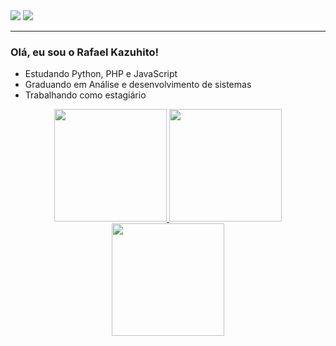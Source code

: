 <div> 
  <a href="https://instagram.com/_k.zu_" target="_blank"><img src="https://img.shields.io/badge/-Instagram-%23E4405F?style=for-the-badge&logo=instagram&logoColor=white" target="_blank"></a>
  <a href = "mailto:rafakazuhito@gmail.com"><img src="https://img.shields.io/badge/-Gmail-%23333?style=for-the-badge&logo=gmail&logoColor=white" target="_blank"></a>
</div>
<hr>

### Olá, eu sou o Rafael Kazuhito!

-  Estudando Python, PHP e JavaScript
-  Graduando em Análise e desenvolvimento de sistemas
-  Trabalhando como estagiário 

<div align="center">
  <a href="https://github.com/rkazuhito">
  <img height="180em" src="https://github-readme-stats.vercel.app/api?username=rkazuhito&theme=solarized-dark&show_icons=true&hide_border=false&count_private=true"> 
  <img height="180em" src="https://github-readme-stats.vercel.app/api/top-langs/?username=rkazuhito&theme=solarized-dark&show_icons=true&hide_border=false&layout=compact"/> <br>
  <img height="180em" src="https://github-readme-streak-stats.herokuapp.com/?user=rkazuhito&theme=solarized-dark&hide_border=false"/>
</div>


